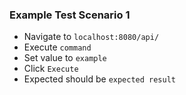 ### Example Test Scenario 1
- Navigate to `localhost:8080/api/`
- Execute `command`
- Set value to `example`
- Click `Execute`
- Expected should be `expected result` 

